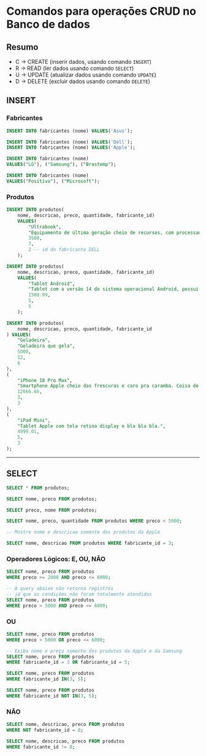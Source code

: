# Comandos para operações CRUD no Banco de dados

## Resumo

- C -> CREATE (inserir dados, usando comando `INSERT`)
- R -> READ (ler dados usando comando `SELECT`)
- U -> UPDATE (atualizar dados usando comando `UPDATE`)
- D -> DELETE (excluir dados usando comando `DELETE`)

## INSERT

### Fabricantes

```sql
INSERT INTO fabricantes (nome) VALUES('Asus');

INSERT INTO fabricantes (nome) VALUES('Dell');
INSERT INTO fabricantes (nome) VALUES('Apple');

INSERT INTO fabricantes (nome)
VALUES("LG"), ("Samsung"), ("Brastemp");

INSERT INTO fabricantes (nome)
VALUES("Positivo"), ("Microsoft");
```

### Produtos

```sql
INSERT INTO produtos(
    nome, descricao, preco, quantidade, fabricante_id)
    VALUES(
        "Ultrabook",
        "Equipamento de última geração cheio de recursos, com processador Intel Core i9 do balacobaco",
        3500,
        7,
        2 -- id do fabricante DELL
    );

INSERT INTO produtos(
    nome, descricao, preco, quantidade, fabricante_id)
    VALUES(
        "Tablet Android",
        "Tablet com a versão 14 do sistema operacional Android, possui tela de 10 polegadas e armazenamento de 128 GB, e 64 GB de RAM porque o Eliel perguntou.",
        1500.99,
        5,
        5
    );

INSERT INTO produtos(
    nome, descricao, preco, quantidade, fabricante_id
) VALUES(
    "Geladeira",
    "Geladeira que gela",
    5000,
    12,
    6
),
(
    "iPhone 18 Pro Max",
    "Smartphone Apple cheio das frescuras e caro pra caramba. Coisa de rico...",
    12666.66,
    3,
    3
),
(
    "iPad Mini",
    "Tablet Apple com tela retina display e bla bla bla.",
    4999.01,
    5,
    3
);
```

---

## SELECT

```sql
SELECT * FROM produtos;

SELECT nome, preco FROM produtos;

SELECT preco, nome FROM produtos;

SELECT nome, preco, quantidade FROM produtos WHERE preco < 5000;

-- Mostre nome e descricao somente dos produtos da Apple

SELECT nome, descricao FROM produtos WHERE fabricante_id = 3;
```

### Operadores Lógicos: E, OU, NÃO

```sql
SELECT nome, preco FROM produtos
WHERE preco >= 2000 AND preco <= 6000;

-- A query abaixo não retorna registros
-- já que as condições não foram totalmente atendidas
SELECT nome, preco FROM produtos
WHERE preco > 5000 AND preco <= 6000;
```

### OU

```sql
SELECT nome, preco FROM produtos
WHERE preco > 5000 OR preco <= 6000;

-- Exiba nome e preço somente dos produtos da Apple e da Samsung
SELECT nome, preco FROM produtos
WHERE fabricante_id = 3 OR fabricante_id = 5;

SELECT nome, preco FROM produtos
WHERE fabricante_id IN(3, 5);

SELECT nome, preco FROM produtos
WHERE fabricante_id NOT IN(3, 5);
```

### NÃO

```sql
SELECT nome, descricao, preco FROM produtos
WHERE NOT fabricante_id = 8;

SELECT nome, descricao, preco FROM produtos
WHERE fabricante_id != 8;
```